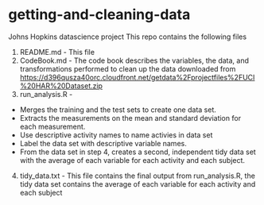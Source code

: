 # getting-and-cleaning-data
Johns Hopkins datascience project
This repo contains the following files
1. README.md - This file
2. CodeBook.md - The code book describes the variables, the data, and transformations performed to clean up the data downloaded from https://d396qusza40orc.cloudfront.net/getdata%2Fprojectfiles%2FUCI%20HAR%20Dataset.zip
3. run_analysis.R - 
  * Merges the training and the test sets to create one data set.
  * Extracts the measurements on the mean and standard deviation for each measurement. 
  * Use descriptive activity names to name activies in data set
  * Label the data set with descriptive variable names. 
  * From the data set in step 4, creates a second, independent tidy data set with the average of each variable for each activity and each subject.
4. tidy_data.txt - This file contains the final output from run_analysis.R, the tidy data set contains the average of each variable for each activity and each subject
